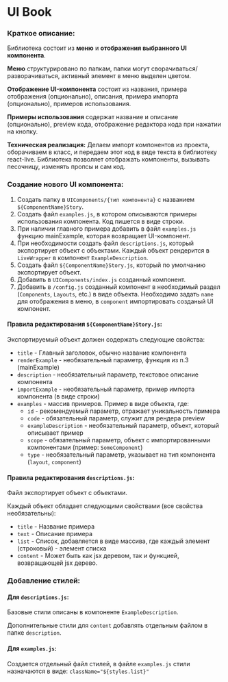 # UI Book


### Краткое описание:
Библиотека состоит из **меню** и **отображения выбранного UI компонента**.

**Меню** структурировано по папкам, папки могут сворачиваться/разворачиваться, 
активный элемент в меню выделен цветом.

**Отображение UI-компонента** состоит из названия, примера отображения (опционально), 
описания, примера импорта (опционально), примеров использования.

**Примеры использования** содержат название и описание (опционально), preview кода, 
отображение редактора кода при нажатии на кнопку.

**Техническая реализация:** Делаем импорт компонентов из проекта, оборачиваем в класс, 
и передаем этот код в виде текста в библиотеку react-live. 
Библиотека позволяет отображать компоненты, вызывать песочницу, изменять пропсы и сам код.

### Создание нового UI компонента:

1. Создать папку в `UIComponents/{тип компонента}` с названием `${ComponentName}Story`. 
2. Создать файл `examples.js`, в котором описываются примеры использования компонента. 
Код пишется в виде строки.
3. При наличии главного примера добавить в файл `examples.js` функцию mainExample, 
которая возвращает UI-компонент.
4. При необходимости создать файл `descriptions.js`, который экспортирует объект с объектами. 
Каждый объект рендерится в `LiveWrapper` в компонент `ExampleDescription`.
5. Создать файл `${ComponentName}Story.js`, который по умолчанию экспортирует объект.
6. Добавить в `UIComponents/index.js` созданный компонент.
7. Добавить в `/config.js` созданный компонент в необходимый раздел (`Components`, `Layouts`, etc.) в виде объекта. 
Необходимо задать `name` для отображения в меню, в `component` импортировать созданый UI компонент.

#### Правила редактирования `${ComponentName}Story.js`:

Экспортируемый объект должен содержать следующие свойства:
* `title` - Главный заголовок, обычно название компонента
* `renderExample` - необязательный параметр, функция из п.3 (mainExample)
* `description` - необязательный параметр, текстовое описание компонента
* `importExample` - необязательный параметр, пример импорта компонента (в виде строки)
* `examples` - массив примеров. Пример в виде объекта, где:
    * `id` - рекомендуемый параметр, отражает уникальность примера
    * `code` - обязательный параметр, служит для рендера preview
    * `exampleDescription` - необязательный параметр, объект, который описывает пример
    * `scope` - обязательный параметр, объект с импортированными 
    компонентами (пример: `SomeComponent`)
    * `type` - необязательный параметр, указывает на тип компонента (`layout`, `component`)

#### Правила редактирования `descriptions.js`:
Файл экспортирует объект с объектами.

Каждый объект обладает следующими свойствами (все свойства необязательны):
* `title` - Название примера
* `text` - Описание примера
* `list` - Список, добавляется в виде массива, где каждый элемент (строковый) -
 элемент списка
* `content` - Может быть как jsx деревом, так и функцией, возвращающей jsx дерево. 

### Добавление стилей:

#### Для `descriptions.js`:
Базовые стили описаны в компоненте `ExampleDescription`.

Дополнительные стили для `content` добавлять отдельным файлом в папке `description`.

#### Для `examples.js`:
Создается отдельный файл стилей, в файле `examples.js` стили назначаются в виде: `className="${styles.list}"`
